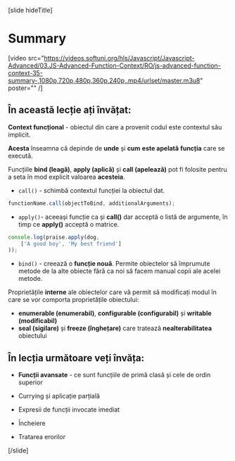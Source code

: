 [slide hideTitle]

# Summary

[video src="https://videos.softuni.org/hls/Javascript/Javascript-Advanced/03.JS-Advanced-Function-Context/RO/js-advanced-function-context-35-summary-,1080p,720p,480p,360p,240p,.mp4/urlset/master.m3u8" poster="" /]

## În această lecție ați învățat:

**Context funcțional** - obiectul din care a provenit codul este contextul său implicit. 

**Acesta** înseamna că depinde de **unde** și **cum** **este apelată** **funcția** care se execută.

Funcțiile **bind (leagă)**, **apply (aplică)** și **call (apelează)** pot fi folosite pentru a seta în mod explicit valoarea **acesteia**.

 - `call()` - schimbă contextul funcției la obiectul dat.

```js
functionName.call(objectToBind, additionalArguments);
```

- `apply()`- aceeași funcție ca și **call()** dar acceptă o listă de argumente, în timp ce **apply()** acceptă o matrice.

```js
console.log(praise.apply(dog,
    ['A good boy', 'My best friend']
));
```

- `bind()` - creează o **funcție nouă**. Permite obiectelor să împrumute metode de la alte obiecte fără ca noi să facem manual copii ale acelei metode.

Proprietățile **interne** ale obiectelor care vă permit să modificați modul în care se vor comporta proprietățile obiectului:
- **enumerable (enumerabil)**, **configurable (configurabil)** și **writable (modificabil)**
- **seal (sigilare)** și **freeze (înghețare)** care tratează **nealterabilitatea** obiectului


## În lecția următoare veți învăța:

- **Funcții avansate** - ce sunt funcțiile de primă clasă și cele de ordin superior

- Currying și aplicație parțială

- Expresii de funcții invocate imediat

- Încheiere

- Tratarea erorilor

[/slide]